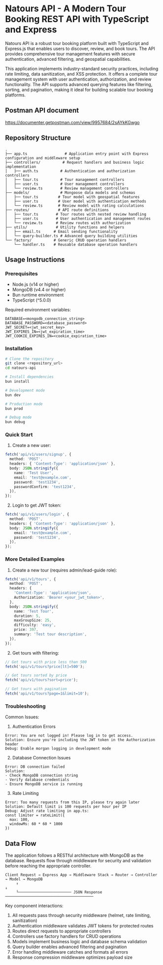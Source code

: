 # Natours API - A Modern Tour Booking REST API with TypeScript and Express

Natours API is a robust tour booking platform built with TypeScript and Express.js that enables users to discover, review, and book tours. The API provides comprehensive tour management features with secure authentication, advanced filtering, and geospatial capabilities.

This application implements industry-standard security practices, including rate limiting, data sanitization, and XSS protection. It offers a complete tour management system with user authentication, authorization, and review functionality. The API supports advanced querying features like filtering, sorting, and pagination, making it ideal for building scalable tour booking platforms.

## Postman API document

https://documenter.getpostman.com/view/9957684/2sAYkKGwgo

## Repository Structure

```
.
├── app.ts                 # Application entry point with Express configuration and middleware setup
├── controllers/          # Request handlers and business logic implementation
│   ├── auth.ts          # Authentication and authorization controllers
│   ├── tour.ts          # Tour management controllers
│   ├── user.ts          # User management controllers
│   └── review.ts        # Review management controllers
├── models/              # Mongoose data models and schemas
│   ├── tour.ts         # Tour model with geospatial features
│   ├── user.ts         # User model with authentication methods
│   └── review.ts       # Review model with rating calculations
├── routes/             # API route definitions
│   ├── tour.ts        # Tour routes with nested review handling
│   ├── user.ts        # User authentication and management routes
│   └── review.ts      # Review routes with authorization
├── utils/             # Utility functions and helpers
│   ├── email.ts      # Email sending functionality
│   └── query-builder.ts # Advanced query building utilities
└── factory/          # Generic CRUD operation handlers
    └── handler.ts    # Reusable database operation handlers
```

## Usage Instructions

### Prerequisites

- Node.js (v14 or higher)
- MongoDB (v4.4 or higher)
- Bun runtime environment
- TypeScript (^5.0.0)

Required environment variables:

```
DATABASE=<mongodb_connection_string>
DATABASE_PASSWORD=<database_password>
JWT_SECRET=<jwt_secret_key>
JWT_EXPIRES_IN=<jwt_expiration_time>
JWT_COOKIE_EXPIRES_IN=<cookie_expiration_time>
```

### Installation

```bash
# Clone the repository
git clone <repository_url>
cd natours-api

# Install dependencies
bun install

# Development mode
bun dev

# Production mode
bun prod

# Debug mode
bun debug
```

### Quick Start

1. Create a new user:

```typescript
fetch('api/v1/users/signup', {
  method: 'POST',
  headers: { 'Content-Type': 'application/json' },
  body: JSON.stringify({
    name: 'Test User',
    email: 'test@example.com',
    password: 'test1234',
    passwordConfirm: 'test1234',
  }),
});
```

2. Login to get JWT token:

```typescript
fetch('api/v1/users/login', {
  method: 'POST',
  headers: { 'Content-Type': 'application/json' },
  body: JSON.stringify({
    email: 'test@example.com',
    password: 'test1234',
  }),
});
```

### More Detailed Examples

1. Create a new tour (requires admin/lead-guide role):

```typescript
fetch('api/v1/tours', {
  method: 'POST',
  headers: {
    'Content-Type': 'application/json',
    Authorization: 'Bearer <your_jwt_token>',
  },
  body: JSON.stringify({
    name: 'Test Tour',
    duration: 5,
    maxGroupSize: 25,
    difficulty: 'easy',
    price: 397,
    summary: 'Test tour description',
  }),
});
```

2. Get tours with filtering:

```typescript
// Get tours with price less than 500
fetch('api/v1/tours?price[lt]=500');

// Get tours sorted by price
fetch('api/v1/tours?sort=price');

// Get tours with pagination
fetch('api/v1/tours?page=1&limit=10');
```

### Troubleshooting

Common Issues:

1. Authentication Errors

```
Error: You are not logged in! Please log in to get access.
Solution: Ensure you're including the JWT token in the Authorization header
Debug: Enable morgan logging in development mode
```

2. Database Connection Issues

```
Error: DB connection failed
Solution:
- Check MongoDB connection string
- Verify database credentials
- Ensure MongoDB service is running
```

3. Rate Limiting

```
Error: Too many requests from this IP, please try again later
Solution: Default limit is 100 requests per hour per IP
Debug: Adjust rate limiting in app.ts:
const limiter = rateLimit({
  max: 100,
  windowMs: 60 * 60 * 1000
})
```

## Data Flow

The application follows a RESTful architecture with MongoDB as the database. Requests flow through middleware for security and validation before reaching the appropriate controller.

```ascii
Client Request → Express App → Middleware Stack → Router → Controller → Model → MongoDB
     ↑                                                                              ↓
     └──────────────────────── JSON Response ────────────────────────────────────────
```

Key component interactions:

1. All requests pass through security middleware (helmet, rate limiting, sanitization)
2. Authentication middleware validates JWT tokens for protected routes
3. Routes direct requests to appropriate controllers
4. Controllers use factory handlers for CRUD operations
5. Models implement business logic and database schema validation
6. Query builder enables advanced filtering and pagination
7. Error handling middleware catches and formats all errors
8. Response compression middleware optimizes payload size
